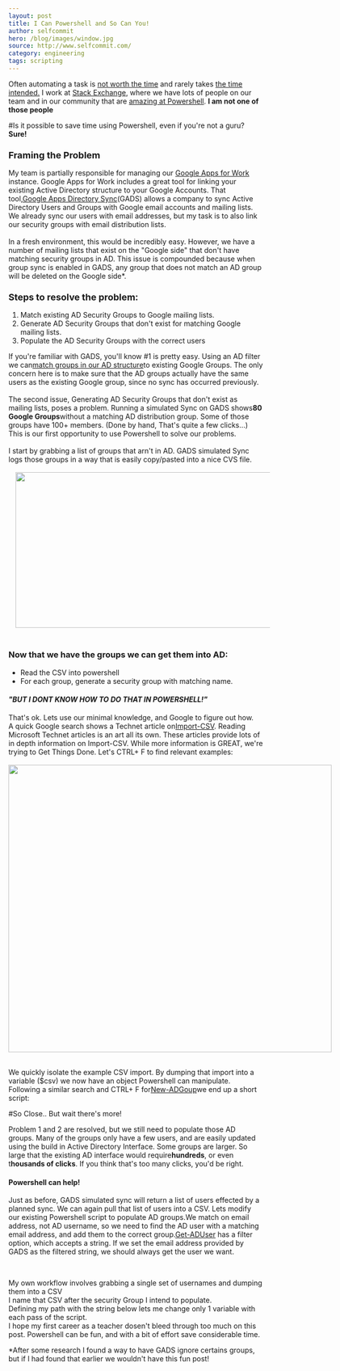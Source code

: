 ```yaml
---
layout: post
title: I Can Powershell and So Can You!
author: selfcommit
hero: /blog/images/window.jpg
source: http://www.selfcommit.com/
category: engineering
tags: scripting
---
```

Often automating a task is [not worth the time](http://xkcd.com/1205/) and rarely takes [the time intended.](http://xkcd.com/1319/) I work at [Stack Exchange](http://www.stackexchange.com/), where we have lots of people on our team and in our community that are [amazing at Powershell](http://stackoverflow.com/tags/powershell/hot).
**I am not one of those people**

#Is it possible to save time using Powershell, even if you're not a guru?
<br>
**Sure!**
<div>
<h3><span style="font-size: large;">Framing the Problem</span></h3>
My team is partially responsible for managing our <a href="http://www.google.com/enterprise/apps/business/" target="_blank">Google Apps for Work</a> instance.  Google Apps for Work includes a great tool for linking your existing Active Directory structure to your Google Accounts. That tool,<a href="https://support.google.com/a/answer/106368?hl=en" target="_blank">Google Apps Directory Sync</a>(GADS) allows a company to sync Active Directory Users and Groups with Google email accounts and mailing lists. We already sync our users with email addresses, but my task is to also link our security groups with email distribution lists. </div>

<br />
In a fresh environment, this would be incredibly easy. However, we have a number of mailing lists that exist on the "Google side" that don't have matching security groups in AD. This issue is compounded because when group sync is enabled in GADS, any group that does not match an AD group will be deleted on the Google side*. 
<h3>
<span style="font-size: large;">Steps to resolve the problem:</span></h3>
</div>
<div>
<ol>
<li>Match existing AD Security Groups to Google mailing lists.</li>
<li>Generate AD Security Groups that don't exist for matching Google mailing lists.</li>
<li>Populate the AD Security Groups with the correct users</li>
</ol>
<div>
If you're familiar with GADS, you'll know #1 is pretty easy. Using an AD filter we can<a href="https://www.google.com/support/enterprise/static/gapps/docs/admin/en/gads/admin/config_group_sync.html" target="_blank">match groups in our AD structure</a>to existing Google Groups.  The only concern here is to make sure that the AD groups actually have the same users as the existing Google group, since no sync has occurred previously. </div>
<br>
The second issue, Generating AD Security Groups that don't exist as mailing lists, poses a problem.  Running a simulated Sync on GADS shows<b>80 Google Groups</b>without a matching AD distribution group.  Some of those groups have 100+ members. (Done by hand, That's quite a few clicks...)

<br>
<div>
This is our first opportunity to use Powershell to solve our problems. </div>
<br />

<div style="text-align: left;">
I start by grabbing a list of groups that arn't in AD. GADS simulated Sync logs those groups in a way that is easily copy/pasted into a nice CVS file.</div>
<br>
<div class="separator" style="clear: both; text-align: center;">
</div>
<div class="separator" style="clear: both; text-align: center;">
<a href="http://4.bp.blogspot.com/-Pmb4Odbat8k/VBj_pFaGwrI/AAAAAAAAE0k/ytn4GoF_Qgo/s1600/copy-csv.gif" imageanchor="1" style="margin-left: 1em; margin-right: 1em;"><img border="0" src="http://4.bp.blogspot.com/-Pmb4Odbat8k/VBj_pFaGwrI/AAAAAAAAE0k/ytn4GoF_Qgo/s1600/copy-csv.gif" height="308" width="640" /></a></div>
<h3>
<br>
Now that we have the groups we can get them into AD:</h3>
<ul>
<li>Read the CSV into powershell</li>
<li>For each group, generate a security group with matching name.</li>
</ul>
<div>
<h4><i>"BUT I DONT KNOW HOW TO DO THAT IN POWERSHELL!"</i></div></h4>
</div>
<div>
That's ok. Lets use our minimal knowledge, and Google to figure out how.</div>
<div>
A quick Google search shows a Technet article on<a href="http://technet.microsoft.com/en-us/library/ee176874.aspx" target="_blank">Import-CSV</a>. Reading Microsoft Technet articles is an art all its own. These articles provide lots of in depth information on Import-CSV. While more information is GREAT, we're trying to Get Things Done. Let's CTRL+ F to find relevant examples:</div>
<div class="separator" style="clear: both; text-align: center;">
</div>
<div>
<br /></div>
<div class="separator" style="clear: both;">
<a href="http://3.bp.blogspot.com/-1bdYBYACh2A/VBhwbOdYh2I/AAAAAAAAEzo/GdbgxGQvFC4/s1600/Import_csv.gif" imageanchor="1" style="clear: left; float: left; margin-bottom: 1em; margin-right: 1em;"><img border="0" src="http://3.bp.blogspot.com/-1bdYBYACh2A/VBhwbOdYh2I/AAAAAAAAEzo/GdbgxGQvFC4/s1600/Import_csv.gif" height="569" width="640" /></a></div>
<div class="separator" style="clear: both;">
<br /></div>
<div class="separator" style="clear: both;">
We quickly isolate the example CSV import. By dumping that import into a variable ($csv) we now have an object Powershell can manipulate. Following a similar search and CTRL+ F for<a href="http://technet.microsoft.com/en-us/library/ee617258.aspx" target="_blank">New-ADGoup</a>we end up a short script:</div>

<script src="https://gist.github.com/selfcommit/1781985ae311dda7b02e.js"></script>

#So Close.. But wait there's more!

Problem 1 and 2 are resolved, but we still need to populate those AD groups. Many of the groups only have a few users, and are easily updated using the build in Active Directory Interface. Some groups are larger. So large that the existing AD interface would require<b>hundreds</b>, or even t<b>housands of clicks</b>. If you think that's too many clicks, you'd be right.</div>

<h4>Powershell can help!</h4>
<div>

Just as before, GADS simulated sync will return a list of users effected by a planned sync. We can again pull that list of users into a CSV.  Lets modify our existing Powershell script to populate AD groups.We match on email address, not AD username, so we need to find the AD user with a matching email address, and add them to the correct group.<a href="http://technet.microsoft.com/en-us/library/ee617241.aspx" target="_blank">Get-ADUser</a> has a filter option, which accepts a string. If we set the email address provided by GADS as the filtered string, we should always get the user we want.</div>
<br>


<script src="https://gist.github.com/selfcommit/696d2a45593313044dde.js"></script>

My own workflow involves grabbing a single set of usernames and dumping them into a CSV<br />
I name that CSV after the security Group I intend to populate.<br />
Defining my path with the string below lets me change only 1 variable with each pass of the script.
<br>
I hope my first career as a teacher dosen't bleed through too much on this post. Powershell can be fun, and with a bit of effort save considerable time. 

*After some research I found a way to have GADS ignore certains groups, but if I had found that earlier we wouldn't have this fun post!